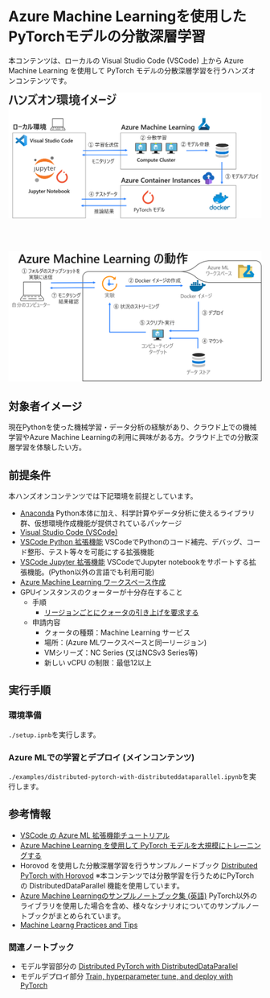 # Azure Machine Learningを使用したPyTorchモデルの分散深層学習

本コンテンツは、ローカルの Visual Studio Code (VSCode) 上から Azure Machine Learning を使用して PyTorch モデルの分散深層学習を行うハンズオンコンテンツです。

![](./img/environment_image.png)

<br></br>

![](./img/AML_flow_image.png)

## 対象者イメージ
現在Pythonを使った機械学習・データ分析の経験があり、クラウド上での機械学習やAzure Machine Learningの利用に興味がある方。クラウド上での分散深層学習を体験したい方。

## 前提条件
本ハンズオンコンテンツでは下記環境を前提としています。
- [Anaconda](https://www.anaconda.com/products/individual)
    Python本体に加え、科学計算やデータ分析に使えるライブラリ群、仮想環境作成機能が提供されているパッケージ
- [Visual Studio Code (VSCode)](https://azure.microsoft.com/ja-jp/products/visual-studio-code/)
- [VSCode Python 拡張機能](https://marketplace.visualstudio.com/items?itemName=ms-python.python)
    VSCodeでPythonのコード補完、デバッグ、コード整形、テスト等々を可能にする拡張機能
- [VSCode Jupyter 拡張機能](https://marketplace.visualstudio.com/items?itemName=ms-toolsai.jupyter)
    VSCodeでJupyter notebookをサポートする拡張機能。(Python以外の言語でも利用可能)
- [Azure Machine Learning ワークスペース作成](https://docs.microsoft.com/ja-jp/azure/machine-learning/how-to-manage-workspace?tabs=azure-portal)
- GPUインスタンスのクォーターが十分存在すること
    - 手順
        - [リージョンごとにクォータの引き上げを要求する](https://docs.microsoft.com/ja-jp/azure/azure-portal/supportability/regional-quota-requests#request-a-quota-increase-by-region-from-help--support)
    - 申請内容
        - クォータの種類：Machine Learning サービス
        - 場所：(Azure MLワークスペースと同一リージョン)
        - VMシリーズ：NC Series (又はNCSv3 Series等)
        - 新しい vCPU の制限：最低12以上


## 実行手順
### 環境準備
`./setup.ipnb`を実行します。

### Azure MLでの学習とデプロイ (メインコンテンツ)
`./examples/distributed-pytorch-with-distributeddataparallel.ipynb`を実行します。

## 参考情報
- [VSCode の Azure ML 拡張機能チュートリアル](https://docs.microsoft.com/ja-jp/azure/machine-learning/tutorial-setup-vscode-extension)
- [Azure Machine Learning を使用して PyTorch モデルを大規模にトレーニングする](https://docs.microsoft.com/ja-jp/azure/machine-learning/how-to-train-pytorch#distributeddataparallel)
- Horovod を使用した分散深層学習を行うサンプルノードブック
[Distributed PyTorch with Horovod](https://github.com/Azure/MachineLearningNotebooks/blob/master/how-to-use-azureml/ml-frameworks/pytorch/distributed-pytorch-with-horovod/distributed-pytorch-with-horovod.ipynb)
    ※本コンテンツでは分散学習を行うためにPyTorch の DistributedDataParallel 機能を使用しています。
- [Azure Machine Learningのサンプルノートブック集 (英語)](https://github.com/Azure/MachineLearningNotebooks)
    PyTorch以外のライブラリを使用した場合を含め、様々なシナリオについてのサンプルノートブックがまとめられています。
- [Machine Learng Practices and Tips](https://azure.github.io/machine-learning-best-practices/#/)

### 関連ノートブック
- モデル学習部分の
[Distributed PyTorch with DistributedDataParallel](https://github.com/Azure/MachineLearningNotebooks/blob/master/how-to-use-azureml/ml-frameworks/pytorch/distributed-pytorch-with-distributeddataparallel/distributed-pytorch-with-distributeddataparallel.ipynb)
- モデルデプロイ部分
[Train, hyperparameter tune, and deploy with PyTorch](https://github.com/Azure/MachineLearningNotebooks/blob/master/how-to-use-azureml/ml-frameworks/pytorch/train-hyperparameter-tune-deploy-with-pytorch/train-hyperparameter-tune-deploy-with-pytorch.ipynb)
